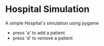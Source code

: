 # Hospital Simulation

A simple Hospital`s simulation using pygame

- press 'a' to add a patient
- press 'd' to remove a patient
